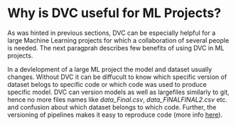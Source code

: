 # Why is DVC useful for ML Projects?
As was hinted in previous sections, DVC can be especially helpful for a large Machine Learning projects for which a collaboration of several people is needed. The next paragprah describes few benefits of using DVC in ML projects.

In a devlelopment of a large ML project the model and dataset usually changes. Without DVC it can be diffucult to know which specific version of dataset belogs to specific code or which code was used to produce specific model. DVC can version models as well as largefiles similarly to git, hence no more files names like *data_Final.csv*, *data_FINALFINAL2.csv* etc. and confusion about which dataset belongs to which code. Further, the versioning of pipelines makes it easy to reproduce code (more info [here](pipelines.md)).

